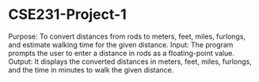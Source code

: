 # CSE231-Project-1
Purpose: To convert distances from rods to meters, feet, miles, furlongs, and estimate walking time for the given distance. Input: The program prompts the user to enter a distance in rods as a floating-point value. Output: It displays the converted distances in meters, feet, miles, furlongs, and the time in minutes to walk the given distance.

